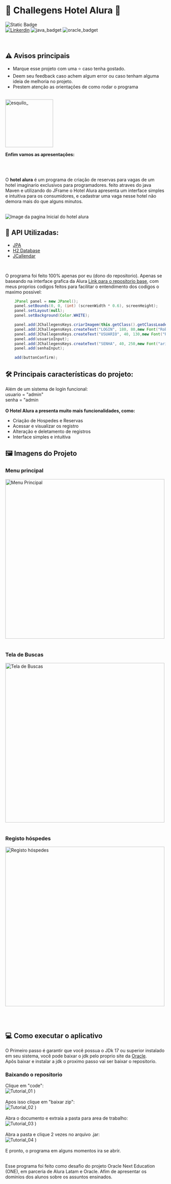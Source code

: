 
# 🏨 Challegens Hotel Alura 🏨
![Static Badge](https://img.shields.io/badge/Status-Parado-red?style=flat-square&logo=Github)
<br>
[![Linkerdin](https://img.shields.io/badge/LinkedIn-0077B5?style=for-the-badge&logo=linkedin&logoColor=white)](www.linkedin.com/in/manoeldev-backend)
![java_badget](https://img.shields.io/badge/Java-ED8B00?style=for-the-badge&logo=openjdk&logoColor=white)
![oracle_badget](https://img.shields.io/badge/Oracle-F80000?style=for-the-badge&logo=Oracle&logoColor=white)

<br>

## ⚠️ Avisos principais
* Marque esse projeto com uma ⭐ caso tenha gostado.
* Deem seu feedback caso achem algum error ou caso tenham alguma ideia de melhoria no projeto.
* Prestem atenção as orientações de como rodar o programa

<br>
<img src="https://github.com/Manoelrev/hotel_alura_challegens/assets/92553052/badafd8a-be34-4263-81bb-6632347d48c0" alt="esquilo_" width="150">

<br>

**Enfim vamos as apresentações:**

<br><br>

O **hotel alura** é um programa de criação de reservas para vagas de um hotel imaginario exclusivos para programadores. feito atraves do java Maven e utilizando do JFrame o Hotel Alura apresenta um interface simples e intuitiva para os consumidores, e cadastrar uma vaga nesse hotel não demora mais do que alguns minutos.
<br><br>

![Image da pagina Inicial do hotel alura](https://github.com/Manoelrev/hotel_alura_challegens/assets/92553052/6b5215f9-c587-4b04-88c0-06ef581f717a)

## 🤖 API Utilizadas: 
* [JPA](https://mvnrepository.com/artifact/org.hibernate/hibernate-entitymanager) 
* [H2 Database](https://mvnrepository.com/artifact/com.h2database/h2) 
* [JCallendar](https://mvnrepository.com/artifact/com.toedter/jcalendar) 

<br>

O programa foi feito 100% apenas por eu (dono do repositorio). Apenas se baseando na interface grafica da Alura [Link para o repositorio base](https://github.com/alura-challenges/challenge-one-alura-hotel-br), com meus proprios codigos feitos para facilitar o entendimento dos codigos o maximo possivel:

```java
    JPanel panel = new JPanel();
    panel.setBounds(0, 0, (int) (screenWidth * 0.6), screenHeight);
    panel.setLayout(null);
    panel.setBackground(Color.WHITE);

    panel.add(JChallegensKeys.criarImagem(this.getClass().getClassLoader().getResource("imagens/Ha-100px.png"), 30, 30, 100,100));
    panel.add(JChallegensKeys.createText("LOGIN", 180, 80,new Font("Roboto", Font.BOLD, 25), new Color(8,136,198,255)));
    panel.add(JChallegensKeys.createText("USUARIO", 40, 130,new Font("Roboto", Font.BOLD, 25), new Color(8,136,198,255)));
    panel.add(usuarioInput);
    panel.add(JChallegensKeys.createText("SENHA", 40, 250,new Font("arial", Font.BOLD, 20), new Color(8,136,198,255)));
    panel.add(senhaInput);

    add(buttonConfirm);
```

## 🛠️ Principais características do projeto:
Além de um sistema de login funcional:
<br>usuario = "admin" 
<br>senha = "admin
<br><br>**O Hotel Alura a presenta muito mais funcionalidades, como:**

* Criação de Hospedes e Reservas 
* Acessar e visualizar os registro 
* Alteração e deletamento de registros 
* Interface simples e intuitiva

## 🖼️ Imagens do Projeto

### Menu principal
<img src="https://github.com/Manoelrev/hotel_alura_challegens/assets/92553052/ef09d592-22ec-484a-b4fa-d76ee584df90" alt="Menu Principal" width="500">
<br><br>

### Tela de Buscas
<img src="https://github.com/Manoelrev/hotel_alura_challegens/assets/92553052/8ea268f5-ce48-4e89-9af3-5cb1309403ae" alt="Tela de Buscas" width="500">
<br><br>

### Registo hóspedes

<img src="https://github.com/Manoelrev/hotel_alura_challegens/assets/92553052/d183eb20-51b8-4023-bf2d-55cb98e2bac0" alt="Registo hóspedes" width="500">

<br><br>
## 💻 Como executar o aplicativo

O Primeiro passo é garantir que você possua o JDk 17 ou superior instalado em seu sistema, você pode baixar o jdk pelo proprio site da [Oracle](https://www.oracle.com/java/technologies/downloads/).
<br>
Apôs baixar e instalar a jdk o proximo passo vai ser baixar o repositorio. 

### Baixando o repositorio
Clique em "code":
<br>
![Tutorial_01](https://github.com/Manoelrev/hotel_alura_challegens/assets/92553052/1ef84f43-80b8-4839-90eb-07a3adca89e6)
)
<br><br>
Apos isso clique  em "baixar zip":
<br>
![Tutorial_02](https://github.com/Manoelrev/hotel_alura_challegens/assets/92553052/99ec3c6a-a8f7-46ea-80b7-dcbf84556c19)
)
<br><br>
Abra o documento e extraia a pasta para area de trabalho:
<br>
![Tutorial_03](https://github.com/Manoelrev/hotel_alura_challegens/assets/92553052/edb929d7-4b60-4f0d-a1bb-1be54e68ecfd)
)
<br><br>
Abra a pasta e clique 2 vezes no arquivo .jar:
<br>
![Tutorial_04](https://github.com/Manoelrev/hotel_alura_challegens/assets/92553052/d45e33f4-0d6e-4d24-ac43-61593e7cd3fb)
)
<br><br>
E pronto, o programa em alguns momentos ira se abrir.

<br>
Esse programa foi feito como desafio do projeto Oracle Next Education (ONE), em parceria de Alura Latam e Oracle. Afim de apresentar os dominios dos alunos sobre os assuntos ensinados. 
